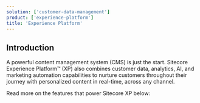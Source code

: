 ```yaml
---
solution: ['customer-data-management']
product: ['experience-platform']
title: 'Experience Platform'
---
```


## Introduction
A powerful content management system (CMS) is just the start. Sitecore Experience Platform™ (XP) also combines customer data, analytics, AI, and marketing automation capabilities to nurture customers throughout their journey with personalized content in real-time, across any channel.

Read more on the features that power Sitecore XP below: